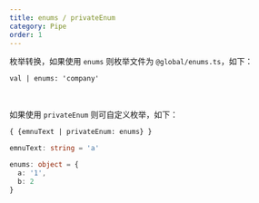 ```yaml
---
title: enums / privateEnum
category: Pipe
order: 1
---
```


枚举转换，如果使用 `enums` 则枚举文件为 `@global/enums.ts`，如下：

```html
val | enums: 'company'
```

<br>

如果使用 `privateEnum` 则可自定义枚举，如下：

```html
{ {emnuText | privateEnum: enums} }
```

```typescript
emnuText: string = 'a'

enums: object = {
  a: '1',
  b: 2
}
```

